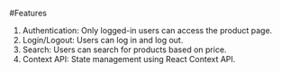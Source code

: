 #Features
1. Authentication: Only logged-in users can access the product page.
2. Login/Logout: Users can log in and log out.
3. Search: Users can search for products based on price.
4. Context API: State management using React Context API.
